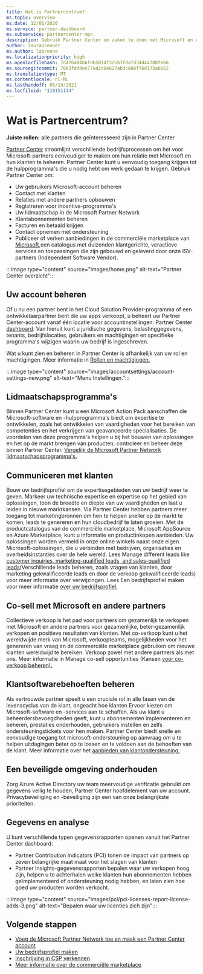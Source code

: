 ```yaml
---
title: Wat is Partnercentrum?
ms.topic: overview
ms.date: 12/01/2020
ms.service: partner-dashboard
ms.subservice: partnercenter-mpn
description: Gebruik Partner Center om zaken te doen met Microsoft en uw klanten
author: laurabrenner
ms.author: labrenne
ms.localizationpriority: high
ms.openlocfilehash: 7d476404bbfdb5814f325b7fdafd34d44780fb66
ms.sourcegitcommit: 7063fdddee77ad2d8e627ab3c806f76d173ab652
ms.translationtype: MT
ms.contentlocale: nl-NL
ms.lasthandoff: 05/19/2021
ms.locfileid: "110151114"
---
```

# <a name="what-is-partner-center"></a>Wat is Partnercentrum?

**Juiste rollen:** alle partners die geïnteresseerd zijn in Partner Center

[Partner Center](https://partner.microsoft.com/dashboard/home) stroomlijnt verschillende bedrijfsprocessen om het voor Microsoft-partners eenvoudiger te maken om hun relatie met Microsoft en hun klanten te beheren. Partner Center kunt u eenvoudig toegang krijgen tot de hulpprogramma's die u nodig hebt om werk gedaan te krijgen. Gebruik Partner Center om:

- Uw gebruikers Microsoft-account beheren
- Contact met klanten
- Relaties met andere partners opbouwen
- Registreren voor incentive-programma's
- Uw lidmaatschap in de Microsoft Partner Network
- Klantabonnementen beheren
- Facturen en betaald krijgen
- Contact opnemen met ondersteuning
- Publiceer of verken aanbiedingen in de commerciële marketplace van [Microsoft,](/azure/marketplace)een catalogus met duizenden klantgerichte, veractieve services en toepassingen die zijn gebouwd en geleverd door onze ISV-partners (Independent Software Vendor).

:::image type="content" source="images/home.png" alt-text="Partner Center overzicht":::

## <a name="manage-your-account"></a>Uw account beheren

Of u nu een partner bent in het Cloud Solution Provider-programma of een ontwikkelaarpartner bent die uw apps verkoopt, u beheert uw Partner Center-account vanaf één locatie voor accountinstellingen: Partner Center [dashboard](https://partner.microsoft.com/dashboard/home). Van hieruit kunt u juridische gegevens, belastinggegevens, tenants, bedrijfslocaties, gebruikers en machtigingen en specifieke programma's wijzigen waarin uw bedrijf is ingeschreven.

Wat u kunt zien en beheren in Partner Center is afhankelijk van uw rol en machtigingen. Meer informatie in [Rollen en machtigingen.](permissions-overview.md)

:::image type="content" source="images/accountsettings/account-settings-new.png" alt-text="Menu Instellingen.":::

## <a name="membership-programs"></a>Lidmaatschapsprogramma's

Binnen Partner Center kunt u een Microsoft Action Pack aanschaffen die Microsoft-software en -hulpprogramma's biedt om expertise te ontwikkelen, zoals het ontwikkelen van vaardigheden voor het bereiken van competenties en het verkrijgen van geavanceerde specialisaties. De voordelen van deze programma's helpen u bij het bouwen van oplossingen en het op de markt brengen van producten; controleer en beheer deze binnen Partner Center. [Vergelijk de Microsoft Partner Network lidmaatschapsprogramma's.](https://partner.microsoft.com/membership/compare-offers)

## <a name="connect-with-customers"></a>Communiceren met klanten

Bouw uw bedrijfsprofiel om de expertisegebieden van uw bedrijf weer te geven. Markeer uw technische expertise en expertise op het gebied van oplossingen, toon de breedte en diepte van uw vaardigheden en laat u leiden in nieuwe marktkansen. Via Partner Center hebben partners meer toegang tot marketingbronnen om hen te helpen sneller op de markt te komen, leads te genereren en hun cloudbedrijf te laten groeien. Met de productcatalogus van de commerciële marketplace, Microsoft AppSource en Azure Marketplace, kunt u informatie en productinkopen aanbieden. Uw oplossingen worden vermeld in onze online winkels naast onze eigen Microsoft-oplossingen, die u verbinden met bedrijven, organisaties en overheidsinstanties over de hele wereld. Lees Manage different leads like [customer inquiries, marketing-qualified leads, and sales-qualified leads](manage-leads.md)(Verschillende leads beheren, zoals vragen van klanten, door marketing gekwalificeerde leads en door de verkoop gekwalificeerde leads) voor meer informatie over verwijzingen. Lees Een bedrijfsprofiel maken voor meer informatie [over uw bedrijfsprofiel.](create-a-marketing-profile.md)

## <a name="co-sell-with-microsoft-and-other-partners"></a>Co-sell met Microsoft en andere partners

Collectieve verkoop is het pad voor partners om gezamenlijk te verkopen met Microsoft en andere partners voor gezamenlijke, beter-gezamenlijk verkopen en positieve resultaten van klanten. Met co-verkoop kunt u het wereldwijde merk van Microsoft, verkoopteams, mogelijkheden voor het genereren van vraag en de commerciële marketplace gebruiken om nieuwe klanten wereldwijd te bereiken. Verkoop zowel met andere partners als met ons. Meer informatie in Manage co-sell opportunities (Kansen [voor co-verkoop beheren).](manage-co-sell-opportunities.md)

## <a name="manage-customer-software-needs"></a>Klantsoftwarebehoeften beheren

Als vertrouwde partner speelt u een cruciale rol in alle fasen van de levenscyclus van de klant, ongeacht hoe klanten Ervoor kiezen om Microsoft-software en -services aan te schaffen. Als uw klant u beheerdersbevoegdheden geeft, kunt u abonnementen implementeren en beheren, prestaties onderhouden, gebruikers instellen en zelfs ondersteuningstickets voor hen maken. Partner Center biedt snelle en eenvoudige toegang tot microsoft-ondersteuning op aanvraag om u te helpen uitdagingen beter op te lossen en te voldoen aan de behoeften van de klant. Meer informatie over het [aanbieden van klantondersteuning.](customer-support.md)

## <a name="maintain-a-secure-environment"></a>Een beveiligde omgeving onderhouden

Zorg Azure Active Directory uw team meervoudige verificatie gebruikt om gegevens veilig [](partner-security-requirements-mandating-mfa.md) te houden, Partner Center hoofdelement van uw account. Privacybeveiliging en -beveiliging zijn een van onze belangrijkste prioriteiten.

## <a name="data-and-analytics"></a>Gegevens en analyse

U kunt verschillende typen gegevensrapporten openen vanuit het Partner Center dashboard:

- Partner Contribution Indicators (PCI) tonen de impact van partners op zeven belangrijke maat maat voor het slagen van klanten
- Partner Insights-gegevensrapporten bepalen waar uw verkopen hoog zijn, helpen u te achterhalen welke klanten hun abonnementen hebben geïmplementeerd of ondersteuning nodig hebben, en laten zien hoe goed uw producten worden verkocht.

:::image type="content" source="images/pci/pci-licenses-report-license-adds-3.png" alt-text="Bepalen waar uw licenties zich zijn":::

## <a name="next-steps"></a>Volgende stappen

- [Voeg de Microsoft Partner Network toe en maak een Partner Center account](mpn-create-a-partner-center-account.md)
- [Uw bedrijfsprofiel maken](create-a-marketing-profile.md)
- [Inschrijving in CSP verkennen](csp-overview.md)
- [Meer informatie over de commerciële marketplace](csp-commercial-marketplace-overview.md)
